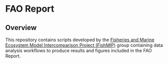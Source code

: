 # FAO Report
## Overview
This repository contains scripts developed by the [Fisheries and Marine Ecosystem Model Intercomparison Project (FishMIP)](https://fishmip.org/) group containing data analysis workflows to produce results and figures included in the FAO Report.  
  